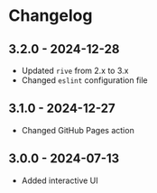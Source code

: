 # Changelog

## 3.2.0 - 2024-12-28

- Updated `rive` from 2.x to 3.x
- Changed `eslint` configuration file

## 3.1.0 - 2024-12-27

- Changed GitHub Pages action

## 3.0.0 - 2024-07-13

- Added interactive UI
